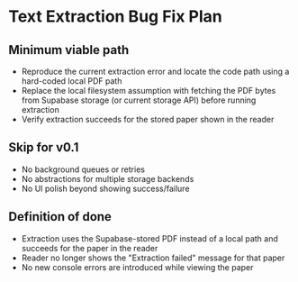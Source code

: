 # Text Extraction Bug Fix Plan

## Minimum viable path
- Reproduce the current extraction error and locate the code path using a hard-coded local PDF path
- Replace the local filesystem assumption with fetching the PDF bytes from Supabase storage (or current storage API) before running extraction
- Verify extraction succeeds for the stored paper shown in the reader

## Skip for v0.1
- No background queues or retries
- No abstractions for multiple storage backends
- No UI polish beyond showing success/failure

## Definition of done
- Extraction uses the Supabase-stored PDF instead of a local path and succeeds for the paper in the reader
- Reader no longer shows the "Extraction failed" message for that paper
- No new console errors are introduced while viewing the paper
